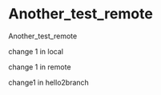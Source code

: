# Another_test_remote
Another_test_remote

change 1 in local

change 1 in remote

change1 in hello2branch